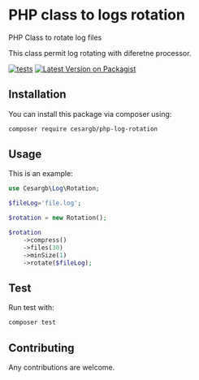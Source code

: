 
# PHP class to logs rotation
PHP Class to rotate log files

This class permit log rotating with diferetne processor.

[![tests](https://github.com/cesargb/php-log-rotation/workflows/tests/badge.svg)](https://github.com/cesargb/php-log-rotation/actions)
[![Latest Version on Packagist](https://img.shields.io/packagist/v/cesargb/php-log-rotation.svg?style=flat-square&color=brightgreen)](https://packagist.org/packages/cesargb/php-log-rotation)

## Installation

You can install this package via composer using:

```bash
composer require cesargb/php-log-rotation
```

## Usage



This is an example:

```php
use Cesargb\Log\Rotation;

$fileLog='file.log';

$rotation = new Rotation();

$rotation
    ->compress()
    ->files(30)
    ->minSize(1)
    ->rotate($fileLog);
```

## Test
Run test with:

```bash
composer test
```

## Contributing

Any contributions are welcome.
